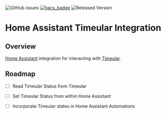 ![GitHub issues](https://img.shields.io/github/issues/conallob/homeassistant-timeular)
[![hacs_badge](https://img.shields.io/badge/HACS-Custom-41BDF5.svg)](https://github.com/hacs/integration)
![Released Version](https://img.shields.io/github/v/release/conallob/homeassistant-timeular)


# Home Assistant Timeular Integration

## Overview

[Home Assistant](http://www.home-assistant.io) integration for interacting with [Timeular](http://www.timeular.com).


## Roadmap

- [ ] Read Timeular Status from Timeular

- [ ] Set Timeular Status from within Home Assistant

- [ ] Incorporate Timeular states in Home Assistant Automations
